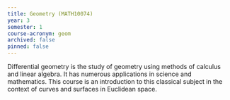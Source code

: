 ```yaml
---
title: Geometry (MATH10074)
year: 3
semester: 1
course-acronym: geom
archived: false
pinned: false
---
```


Differential geometry is the study of geometry using methods of calculus and linear algebra. It has numerous applications in science and mathematics. This course is an introduction to this classical subject in the context of curves and surfaces in Euclidean space.